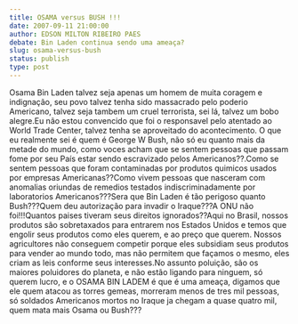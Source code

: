 ```yaml
---
title: OSAMA versus BUSH !!!
date: 2007-09-11 21:00:00
author: EDSON MILTON RIBEIRO PAES
debate: Bin Laden continua sendo uma ameaça?
slug: osama-versus-bush
status: publish 
type: post
---
```


Osama Bin Laden talvez seja apenas um homem de muita coragem e indignação, seu povo talvez tenha sido massacrado pelo poderio Americano, talvez seja tambem um cruel terrorista, sei lá, talvez um bobo alegre.Eu não estou convencido que foi o responsavel pelo atentado ao World Trade Center, talvez tenha se aproveitado do acontecimento. O que eu realmente sei é quem é George W Bush, não só eu quanto mais da metade do mundo, como voces acham que se sentem pessoas que passam fome por seu País estar sendo escravizado pelos Americanos??.Como se sentem pessoas que foram contaminadas por produtos quimicos usados por empresas Americanas??Como vivem pessoas que nasceram com anomalias oriundas de remedios testados indiscriminadamente por laboratorios Americanos???Sera que Bin Laden é tão perigoso quanto Bush???Quem deu autorização para invadir o Iraque???A ONU não foi!!!Quantos paises tiveram seus direitos ignorados??Aqui no Brasil, nossos produtos são sobretaxados para entrarem nos Estados Unidos e temos que engolir seus produtos como eles querem, e ao preço que querem. Nossos agricultores não conseguem competir porque eles subsidiam seus produtos para vender ao mundo todo, mas não permitem que façamos o mesmo, eles criam as leis conforme seus interesses.No assunto poluição, são os maiores poluidores do planeta, e não estão ligando para ninguem, só querem lucro, e o OSAMA BIN LADEM é que é uma ameaça, digamos que ele quem atacou as torres gemeas, morreram menos de tres mil pessoas, só soldados Americanos mortos no Iraque ja chegam a quase quatro mil, quem mata mais Osama ou Bush???
